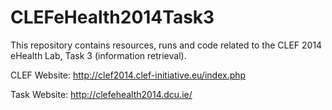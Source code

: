 # CLEFeHealth2014Task3
This repository contains resources, runs and code related to the CLEF 2014 eHealth Lab, Task 3 (information retrieval).

CLEF Website: http://clef2014.clef-initiative.eu/index.php

Task Website: http://clefehealth2014.dcu.ie/

